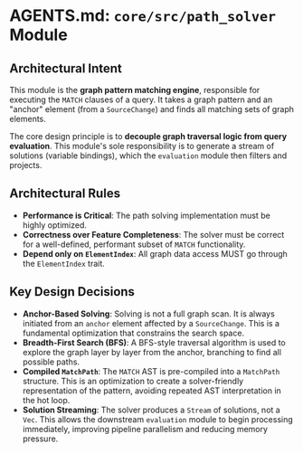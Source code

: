 # AGENTS.md: `core/src/path_solver` Module

## Architectural Intent

This module is the **graph pattern matching engine**, responsible for executing the `MATCH` clauses of a query. It takes a graph pattern and an "anchor" element (from a `SourceChange`) and finds all matching sets of graph elements.

The core design principle is to **decouple graph traversal logic from query evaluation**. This module's sole responsibility is to generate a stream of solutions (variable bindings), which the `evaluation` module then filters and projects.

## Architectural Rules

*   **Performance is Critical**: The path solving implementation must be highly optimized.
*   **Correctness over Feature Completeness**: The solver must be correct for a well-defined, performant subset of `MATCH` functionality.
*   **Depend only on `ElementIndex`**: All graph data access MUST go through the `ElementIndex` trait.

## Key Design Decisions

*   **Anchor-Based Solving**: Solving is not a full graph scan. It is always initiated from an `anchor` element affected by a `SourceChange`. This is a fundamental optimization that constrains the search space.
*   **Breadth-First Search (BFS)**: A BFS-style traversal algorithm is used to explore the graph layer by layer from the anchor, branching to find all possible paths.
*   **Compiled `MatchPath`**: The `MATCH` AST is pre-compiled into a `MatchPath` structure. This is an optimization to create a solver-friendly representation of the pattern, avoiding repeated AST interpretation in the hot loop.
*   **Solution Streaming**: The solver produces a `Stream` of solutions, not a `Vec`. This allows the downstream `evaluation` module to begin processing immediately, improving pipeline parallelism and reducing memory pressure.
